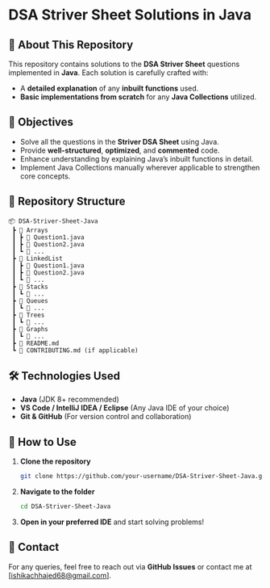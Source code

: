 # DSA Striver Sheet Solutions in Java

## 📌 About This Repository

This repository contains solutions to the **DSA Striver Sheet** questions implemented in **Java**. Each solution is carefully crafted with:

- A **detailed explanation** of any **inbuilt functions** used.
- **Basic implementations from scratch** for any **Java Collections** utilized.

## 🎯 Objectives

- Solve all the questions in the **Striver DSA Sheet** using Java.
- Provide **well-structured**, **optimized**, and **commented** code.
- Enhance understanding by explaining Java’s inbuilt functions in detail.
- Implement Java Collections manually wherever applicable to strengthen core concepts.

## 📂 Repository Structure

```
📦 DSA-Striver-Sheet-Java
 ┣ 📂 Arrays
 ┃ ┣ 📜 Question1.java
 ┃ ┣ 📜 Question2.java
 ┃ ┗ 📜 ...
 ┣ 📂 LinkedList
 ┃ ┣ 📜 Question1.java
 ┃ ┣ 📜 Question2.java
 ┃ ┗ 📜 ...
 ┣ 📂 Stacks
 ┃ ┗ 📜 ...
 ┣ 📂 Queues
 ┃ ┗ 📜 ...
 ┣ 📂 Trees
 ┃ ┗ 📜 ...
 ┣ 📂 Graphs
 ┃ ┗ 📜 ...
 ┣ 📜 README.md
 ┗ 📜 CONTRIBUTING.md (if applicable)
```

## 🛠 Technologies Used

- **Java** (JDK 8+ recommended)
- **VS Code / IntelliJ IDEA / Eclipse** (Any Java IDE of your choice)
- **Git & GitHub** (For version control and collaboration)

## 🚀 How to Use

1. **Clone the repository**
   ```sh
   git clone https://github.com/your-username/DSA-Striver-Sheet-Java.git
   ```
2. **Navigate to the folder**
   ```sh
   cd DSA-Striver-Sheet-Java
   ```
3. **Open in your preferred IDE** and start solving problems!

## 📌 Contact

For any queries, feel free to reach out via **GitHub Issues** or contact me at [ishikachhajed68@gmail.com].
